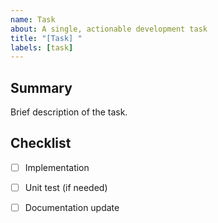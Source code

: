 ```yaml
---
name: Task
about: A single, actionable development task
title: "[Task] "
labels: [task]
---
```


## Summary

Brief description of the task.

## Checklist

- [ ] Implementation
- [ ] Unit test (if needed)
- [ ] Documentation update


